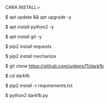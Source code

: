 CARA INSTALL✓

$ apt update && apt upgrade -y

$ apt install python2 -y

$ apt install git -y

$ pip2 install requests

$ pip2 install mechanize

$ git clone https://github.com/unikers71/darkfb

$ cd darkfb

$ pip2 install -r requirements.txt

$ python2 darkfb.py



